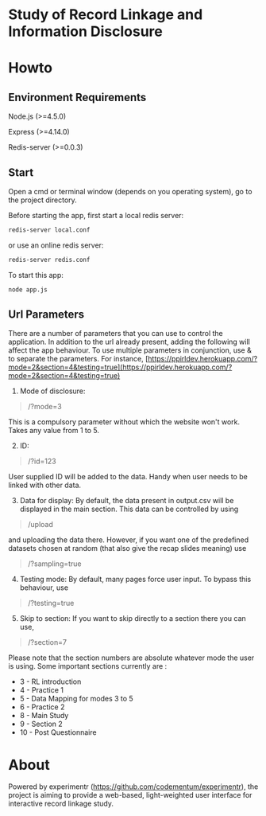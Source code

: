 Study of Record Linkage and Information Disclosure
================
# Howto
## Environment Requirements

  Node.js (>=4.5.0)

  Express (>=4.14.0)

  Redis-server (>=0.0.3)

## Start
Open a cmd or terminal window (depends on you operating system), go to the project directory.

Before starting the app, first start a local redis server:
```sh
redis-server local.conf
```
or use an online redis server:
```sh
redis-server redis.conf
```
To start this app:
```sh
node app.js
```
## Url Parameters
There are a number of parameters that you can use to control the application. In addition to the url already present, adding the following will affect the app behaviour. To use multiple parameters in conjunction, use & to separate the parameters. For instance,
[https://ppirldev.herokuapp.com/?mode=2&section=4&testing=true](https://ppirldev.herokuapp.com/?mode=2&section=4&testing=true)

1. Mode of disclosure:  

> /?mode=3

This is a compulsory parameter without which the website won't work. Takes any value from 1 to 5. 

2. ID:

> /?id=123

User supplied ID will be added to the data. Handy when user needs to be linked with other data. 

3. Data for display:
By default, the data present in output.csv will be displayed in the main section. This data can be controlled by using 
> /upload

and uploading the data there. 
However, if you want one of the predefined datasets chosen at random (that also give the recap slides meaning) use
> /?sampling=true

4. Testing mode:
By default, many pages force user input. To bypass this behaviour, use
> /?testing=true

5. Skip to section:
If you want to skip directly to a section there you can use,
> /?section=7

Please note that the section numbers are absolute whatever mode the user is using. Some important sections currently are :

* 3 - RL introduction
* 4 - Practice 1
* 5 - Data Mapping for modes 3 to 5
* 6 - Practice 2
* 8 - Main Study
* 9 - Section 2
* 10 - Post Questionnaire 

# About
Powered by experimentr (https://github.com/codementum/experimentr), the project is aiming to provide a web-based, light-weighted user interface for interactive record linkage study.

